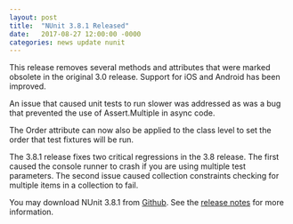 ```yaml
---
layout: post
title:  "NUnit 3.8.1 Released"
date:   2017-08-27 12:00:00 -0000
categories: news update nunit
---
```

This release removes several methods and attributes that were marked obsolete in the original 3.0 release. Support for iOS and Android has been improved.

An issue that caused unit tests to run slower was addressed as was a bug that prevented the use of Assert.Multiple in async code.

The Order attribute can now also be applied to the class level to set the order that test fixtures will be run.

The 3.8.1 release fixes two critical regressions in the 3.8 release. The first caused the console runner to crash if you are using multiple test parameters. The second issue caused collection constraints checking for multiple items in a collection to fail.

You may download NUnit 3.8.1 from [Github](https://github.com/nunit/nunit/releases). See the [release notes](https://github.com/nunit/docs/wiki/Release-Notes) for more information.

